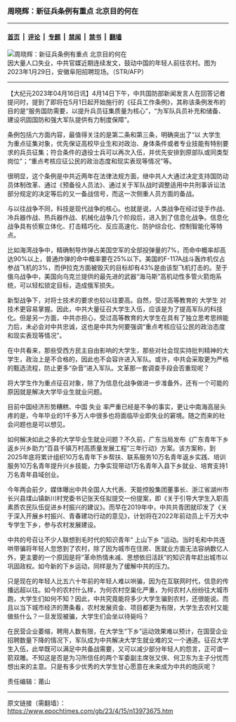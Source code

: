 ### 周晓辉：新征兵条例有重点 北京目的何在

---

#### [首页](../../../..?n13973675) &nbsp;|&nbsp; [评论](../../../../../epoch-comment?n13973675) &nbsp;|&nbsp; [专题](../../../../../epoch-special?n13973675) &nbsp;|&nbsp; [禁闻](../../../../../epoch-news?n13973675) &nbsp;|&nbsp; [禁书](../../../../../books?n13973675) &nbsp;|&nbsp; [翻墙](https://github.com/gfw-breaker/nogfw/blob/master/README.md?n13973675)


<div><img alt="周晓辉：新征兵条例有重点 北京目的何在" class="attachment-djy_600_400 size-djy_600_400 wp-post-image" src="https://i.epochtimes.com/assets/uploads/2023/04/id13966487-000_338423Y1-600x400.jpg"/>
<div class="caption">
 因大量人口失业，中共官媒近期连续发文，鼓动中国的年轻人前往农村。图为2023年1月29日，安徽阜阳招聘现场。（STR/AFP）
</div></div><hr/><div class="post_content" id="artbody" itemprop="articleBody">
 <!-- article content begin -->
 <p>
  【大纪元2023年04月16日讯】4月14日下午，中共国防部新闻发言人在回答记者提问时，提到了即将在5月1日起开始施行的《征兵工作条例》，其称该条例发布的目的是“服务国防需要，以提升兵员征集质量为核心”，“为军队兵员补充和储备、建设巩固国防和强大军队提供有力制度保障”。
 </p>
 <p>
  条例包括六方面内容，最值得关注的是第二条和第三条，明确突出了“以
  <ok href="https://www.epochtimes.com/gb/tag/%E5%A4%A7%E5%AD%A6%E7%94%9F.html">
   大学生
  </ok>
  为重点征集对象，优先保证高校毕业生和对政治、身体条件或者专业技能有特别要求的兵员征集；符合条件的退役士兵可以再次入伍，并优先安排到原部队或同类型岗位”；“重点考核应征公民的政治态度和现实表现等情况”等。
 </p>
 <p>
  很明显，这个条例是中共近两年在法律法规方面，继中共人大通过决定支持国防动员体制改革、通过《预备役人员法》、通过关于军队战时调整适用中共刑事诉讼法部分规定的决定等后的又一备战信号，而这一次侧重人员方面的备战。
 </p>
 <p>
  与以往战争不同，科技是现代战争的核心。也就是说，人类战争在经过徒手作战、冷兵器作战、热兵器作战、机械化战争几个阶段后，进入到了信息化战争。信息化战争具有侦察立体化、打击精巧化、反应高速化、防护综合化、控制智能化等特点。
 </p>
 <p>
  比如海湾战争中，精确制导炸弹占美国空军的全部投弹量的7%，而命中概率却高达90%以上，普通炸弹的命中概率要在25%以下。美国的F-117A战斗轰炸机仅占参战飞机的3%，而伊拉克方面被毁灭的目标却有43%是由该型飞机打击的。至于俄乌战争中，美国向乌克兰提供的最先进的武器“海马斯”高机动性多管火箭炮系统，可以轻松锁定目标，造成俄军损失。
 </p>
 <p>
  新型战争下，对将士技术的要求也较以往要高。自然，受过高等教育的
  <ok href="https://www.epochtimes.com/gb/tag/%E5%A4%A7%E5%AD%A6%E7%94%9F.html">
   大学生
  </ok>
  对技术更容易掌握。因此，中共大量征召大学生入伍，应该是为了提高军队的科技化。但是另一方面，中共亦担心，受过高等教育的大学生在具有了独立思考思辨能力后，未必会对中共忠诚，这也是中共为何要强调“重点考核应征公民的政治态度和现实表现等情况”。
 </p>
 <p>
  在中共看来，那些受西方民主自由影响的大学生，那些对社会现实持批判精神的大学生，政治上是不合格的，因此也不会容许进入军队。或许，中共会采取更为严格的甄选流程，防止更多“杂音”进入军队。文革那一套调查手段会否重现呢？
 </p>
 <p>
  将大学生作为重点征召对象，除了为信息化战争做进一步准备外，还有一个可能的原因就是解决大学毕业生就业问题。
 </p>
 <p>
  目前中国经济形势糟糕、中国
  <ok href="https://www.epochtimes.com/gb/tag/%E5%A4%B1%E4%B8%9A.html">
   失业
  </ok>
  率严重已经是不争的事实，更让中南海高层头疼的是，今年毕业的1千多万人中很多也将面临毕业即失业的窘境。随之而来的社会问题也是可以想见。
 </p>
 <p>
  如何解决如此之多的大学毕业生就业问题？不久前，广东当局发布《广东青年下乡返乡兴乡助力“百县千镇万村高质量发展工程”三年行动》方案。该方案称，到2025年底将累计组织10万名青年下乡帮扶、联系服务10万名青年返乡实践、培训服务10万名青年提升兴乡技能，力争实现带动1万名青年入县下乡就业、培育支持1万名青年县域创业。
 </p>
 <p>
  今年两会前夕，媒体曝出中共全国人大代表、天能控股集团董事长、浙江省湖州市长兴县煤山镇新川村党委书记张天任拟提交一份提案，即《关于引导大学生入职高素质农民队伍促进乡村振兴的建议》。而早在2019年中，中共共青团就印发了《关于深入开展乡村振兴、青春建功行动的意见》，计划将在2022年前动员上千万大中专学生下乡，参与农村发展建设。
 </p>
 <p>
  中共的号召让不少人联想到毛时代的知识青年“
  <ok href="https://www.epochtimes.com/gb/tag/%E4%B8%8A%E5%B1%B1%E4%B8%8B%E4%B9%A1.html">
   上山下乡
  </ok>
  ”运动。当时毛和中共连哄带骗将年轻人忽悠到了农村，除了因为城市在住房、医就业方面无法容纳数亿人外，更主要的一个原因是将“革命热情未减、思想依旧活跃”的知识青年赶出城市以巩固政权。如今新的下乡运动，同样是为了缓解中共的压力。
 </p>
 <p>
  只是现在的年轻人比五六十年前的年轻人难以哄骗，因为在互联网时代，信息的传播远超以往。如今的农村什么样，为何农村空巢化严重，为何农村人纷纷往大城市跑，大学生们如何不知？因此，中共究竟能将多少大学生骗到农村，还很能说。而且以当下城市经济的萧条看，农村发展资金、项目都更为有限，大学生去农村又能做些什么？一旦发现被骗，大学生们会坐以待毙吗？
 </p>
 <p>
  在民营企业萎缩，聘用人数有限，在大学生“下乡”运动效果难以预计，在国营企业招聘数量下降的情况下，军队成为中共解决大学生就业难的又一个通道。征召大学生入伍，此举既可以满足中共备战需要，又可以减少部分年轻人的怨言，正可谓一箭双雕。不知这是否是为习所信任的两个军委副主席张又侠、何卫东为主子分忧而想出来的主意。只是有多少优秀的大学生甘心愿意在未来成为中共的炮灰呢？
 </p>
 <p>
  责任编辑：莆山
 </p>
 <!-- article content end -->
 <div id="below_article_ad">
 </div>
</div>


---

原文链接（需翻墙）：https://www.epochtimes.com/gb/23/4/15/n13973675.htm